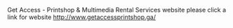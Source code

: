 Get Access - Printshop & Multimedia Rental Services website please click a link for website http://www.getaccessprintshop.ga/
